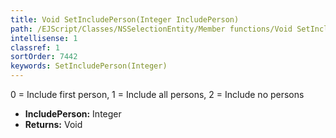 ```yaml
---
title: Void SetIncludePerson(Integer IncludePerson)
path: /EJScript/Classes/NSSelectionEntity/Member functions/Void SetIncludePerson(Integer p_0)
intellisense: 1
classref: 1
sortOrder: 7442
keywords: SetIncludePerson(Integer)
---
```



0 = Include first person, 1 = Include all persons, 2 = Include no persons



* **IncludePerson:** Integer
* **Returns:** Void


